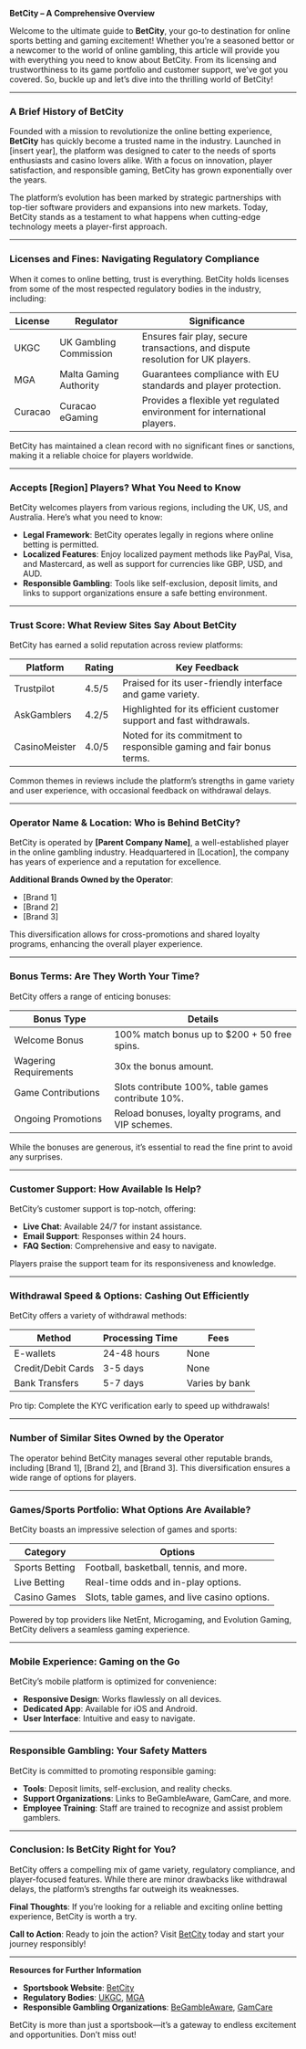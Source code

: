 **BetCity – A Comprehensive Overview**  

Welcome to the ultimate guide to **BetCity**, your go-to destination for online sports betting and gaming excitement! Whether you’re a seasoned bettor or a newcomer to the world of online gambling, this article will provide you with everything you need to know about BetCity. From its licensing and trustworthiness to its game portfolio and customer support, we’ve got you covered. So, buckle up and let’s dive into the thrilling world of BetCity!  

---

### **A Brief History of BetCity**  

Founded with a mission to revolutionize the online betting experience, **BetCity** has quickly become a trusted name in the industry. Launched in [insert year], the platform was designed to cater to the needs of sports enthusiasts and casino lovers alike. With a focus on innovation, player satisfaction, and responsible gaming, BetCity has grown exponentially over the years.  

The platform’s evolution has been marked by strategic partnerships with top-tier software providers and expansions into new markets. Today, BetCity stands as a testament to what happens when cutting-edge technology meets a player-first approach.  

---

### **Licenses and Fines: Navigating Regulatory Compliance**  

When it comes to online betting, trust is everything. BetCity holds licenses from some of the most respected regulatory bodies in the industry, including:  

| **License**       | **Regulator**       | **Significance**                                                                 |
|--------------------|---------------------|----------------------------------------------------------------------------------|
| UKGC              | UK Gambling Commission | Ensures fair play, secure transactions, and dispute resolution for UK players.   |
| MGA               | Malta Gaming Authority | Guarantees compliance with EU standards and player protection.                   |
| Curacao           | Curacao eGaming     | Provides a flexible yet regulated environment for international players.         |

BetCity has maintained a clean record with no significant fines or sanctions, making it a reliable choice for players worldwide.  

---

### **Accepts [Region] Players? What You Need to Know**  

BetCity welcomes players from various regions, including the UK, US, and Australia. Here’s what you need to know:  

- **Legal Framework**: BetCity operates legally in regions where online betting is permitted.  
- **Localized Features**: Enjoy localized payment methods like PayPal, Visa, and Mastercard, as well as support for currencies like GBP, USD, and AUD.  
- **Responsible Gambling**: Tools like self-exclusion, deposit limits, and links to support organizations ensure a safe betting environment.  

---

### **Trust Score: What Review Sites Say About BetCity**  

BetCity has earned a solid reputation across review platforms:  

| **Platform**      | **Rating** | **Key Feedback**                                                                 |
|--------------------|------------|----------------------------------------------------------------------------------|
| Trustpilot         | 4.5/5      | Praised for its user-friendly interface and game variety.                        |
| AskGamblers        | 4.2/5      | Highlighted for its efficient customer support and fast withdrawals.             |
| CasinoMeister      | 4.0/5      | Noted for its commitment to responsible gaming and fair bonus terms.             |

Common themes in reviews include the platform’s strengths in game variety and user experience, with occasional feedback on withdrawal delays.  

---

### **Operator Name & Location: Who is Behind BetCity?**  

BetCity is operated by **[Parent Company Name]**, a well-established player in the online gambling industry. Headquartered in [Location], the company has years of experience and a reputation for excellence.  

**Additional Brands Owned by the Operator**:  
- [Brand 1]  
- [Brand 2]  
- [Brand 3]  

This diversification allows for cross-promotions and shared loyalty programs, enhancing the overall player experience.  

---

### **Bonus Terms: Are They Worth Your Time?**  

BetCity offers a range of enticing bonuses:  

| **Bonus Type**     | **Details**                                                                 |
|--------------------|-----------------------------------------------------------------------------|
| Welcome Bonus      | 100% match bonus up to $200 + 50 free spins.                               |
| Wagering Requirements | 30x the bonus amount.                                                     |
| Game Contributions | Slots contribute 100%, table games contribute 10%.                         |
| Ongoing Promotions | Reload bonuses, loyalty programs, and VIP schemes.                         |

While the bonuses are generous, it’s essential to read the fine print to avoid any surprises.  

---

### **Customer Support: How Available Is Help?**  

BetCity’s customer support is top-notch, offering:  

- **Live Chat**: Available 24/7 for instant assistance.  
- **Email Support**: Responses within 24 hours.  
- **FAQ Section**: Comprehensive and easy to navigate.  

Players praise the support team for its responsiveness and knowledge.  

---

### **Withdrawal Speed & Options: Cashing Out Efficiently**  

BetCity offers a variety of withdrawal methods:  

| **Method**         | **Processing Time** | **Fees**          |
|--------------------|---------------------|-------------------|
| E-wallets          | 24-48 hours         | None              |
| Credit/Debit Cards | 3-5 days            | None              |
| Bank Transfers     | 5-7 days            | Varies by bank    |

Pro tip: Complete the KYC verification early to speed up withdrawals!  

---

### **Number of Similar Sites Owned by the Operator**  

The operator behind BetCity manages several other reputable brands, including [Brand 1], [Brand 2], and [Brand 3]. This diversification ensures a wide range of options for players.  

---

### **Games/Sports Portfolio: What Options Are Available?**  

BetCity boasts an impressive selection of games and sports:  

| **Category**       | **Options**                                                                 |
|--------------------|-----------------------------------------------------------------------------|
| Sports Betting     | Football, basketball, tennis, and more.                                    |
| Live Betting       | Real-time odds and in-play options.                                        |
| Casino Games       | Slots, table games, and live casino options.                               |

Powered by top providers like NetEnt, Microgaming, and Evolution Gaming, BetCity delivers a seamless gaming experience.  

---

### **Mobile Experience: Gaming on the Go**  

BetCity’s mobile platform is optimized for convenience:  

- **Responsive Design**: Works flawlessly on all devices.  
- **Dedicated App**: Available for iOS and Android.  
- **User Interface**: Intuitive and easy to navigate.  

---

### **Responsible Gambling: Your Safety Matters**  

BetCity is committed to promoting responsible gaming:  

- **Tools**: Deposit limits, self-exclusion, and reality checks.  
- **Support Organizations**: Links to BeGambleAware, GamCare, and more.  
- **Employee Training**: Staff are trained to recognize and assist problem gamblers.  

---

### **Conclusion: Is BetCity Right for You?**  

BetCity offers a compelling mix of game variety, regulatory compliance, and player-focused features. While there are minor drawbacks like withdrawal delays, the platform’s strengths far outweigh its weaknesses.  

**Final Thoughts**: If you’re looking for a reliable and exciting online betting experience, BetCity is worth a try.  

**Call to Action**: Ready to join the action? Visit [BetCity](https://betcity.net) today and start your journey responsibly!  

---

**Resources for Further Information**  
- **Sportsbook Website**: [BetCity](https://betcity.net)  
- **Regulatory Bodies**: [UKGC](https://www.gamblingcommission.gov.uk), [MGA](https://www.mga.org.mt)  
- **Responsible Gambling Organizations**: [BeGambleAware](https://www.begambleaware.org), [GamCare](https://www.gamcare.org.uk)  

BetCity is more than just a sportsbook—it’s a gateway to endless excitement and opportunities. Don’t miss out!